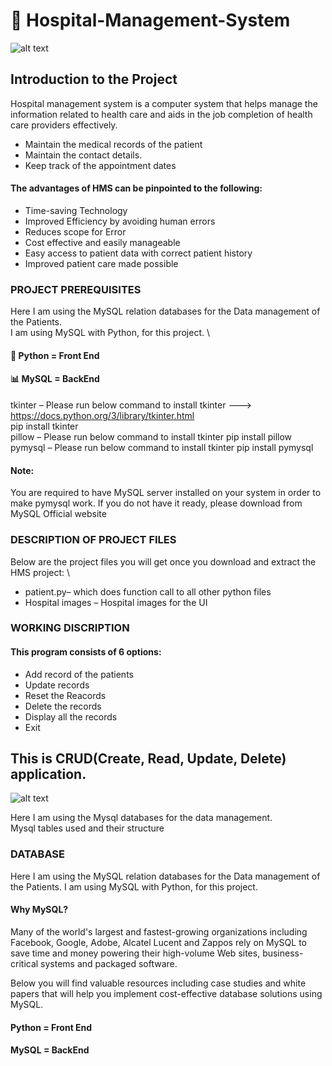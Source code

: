 # :hospital: Hospital-Management-System
![alt text](https://existek.com/wp-content/uploads/2019/05/hospital-management-system-post-cover-image.jpg)

## Introduction to the Project

Hospital management system is a computer system that helps manage the information related to health care and aids in the job completion of health care providers effectively. 
*	Maintain the medical records of the patient 
*	Maintain the contact details. 
*	Keep track of the appointment dates 


#### The advantages of HMS can be pinpointed to the following: 
*	Time-saving Technology 
*	Improved Efficiency by avoiding human errors 
*	Reduces scope for Error 
*	Cost effective and easily manageable 
*	Easy access to patient data with correct patient history 
*	Improved patient care made possible 


### PROJECT PREREQUISITES
Here I am using the MySQL relation databases for the Data management of the Patients. \
I am using MySQL with Python, for this project. \
#### :snake: Python = Front End 
#### :bar_chart: MySQL = BackEnd
tkinter – Please run below command to install tkinter ---> https://docs.python.org/3/library/tkinter.html \
pip install tkinter \
pillow – Please run below command to install tkinter  pip install pillow \
pymysql – Please run below command to install tkinter pip install pymysql

#### Note:
You are required to have MySQL server installed on your system in order to make pymysql work. If you do not have it ready, please download from MySQL Official website

### DESCRIPTION OF PROJECT FILES
Below are the project files you will get once you download and extract the HMS project: \
*	patient.py– which does function call to all other python files 
*	Hospital images – Hospital images for the UI


### WORKING DISCRIPTION

#### This program consists of 6 options:
*	Add record of the patients 
*	Update records 
*	Reset the Reacords 
*	Delete the records 
*	Display all the records 
*	Exit 


## This is CRUD(Create, Read, Update, Delete) application.

![alt text](https://www.dorusomcutean.com/wp-content/uploads/2020/03/crud.jpg)


Here I am using the Mysql databases for the data management. \
Mysql tables used and their structure


### DATABASE


Here I am using the MySQL relation databases for the Data management of the Patients.
I am using MySQL with Python, for this project.
#### Why MySQL?
Many of the world's largest and fastest-growing organizations including Facebook, Google, Adobe, Alcatel Lucent and Zappos rely on MySQL to save time and money powering their high-volume Web sites, business-critical systems and packaged software.


Below you will find valuable resources including case studies and white papers that will help you implement cost-effective database solutions using MySQL.
#### Python = Front End 
#### MySQL = BackEnd 
